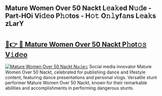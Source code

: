## Mature Women Over 50 Nackt L𝚎a𝚔ed N𝚞𝚍e - Part-HOi Vi𝚍𝚎o P𝚑𝚘tos - H𝚘𝚝 O𝚗𝚕yf𝚊ns L𝚎a𝚔s zLarY

# <h2><a href="http://kf0ftnj.oniu.top/?m=Mature+Women+Over+50+Nackt">🔗👉 🔴 Mature Women Over 50 Nackt P𝚑ot𝚘𝚜 V𝚒d𝚎o</a></h2>

[![Mature Women Over 50 Nackt Nu𝚍e𝚜](https://i.imgur.com/0qMVB7G.gif)](http://kf0ftnj.oniu.top/?m=Mature+Women+Over+50+Nackt)
Social media innovator Mature Women Over 50 Nackt, celebrated for publishing dance and lifestyle content, featuring dance presentations and personal vlogs. Versatile stunt performer Mature Women Over 50 Nackt, known for their remarkable abilities and accomplishments in performing dangerous stunts.  
